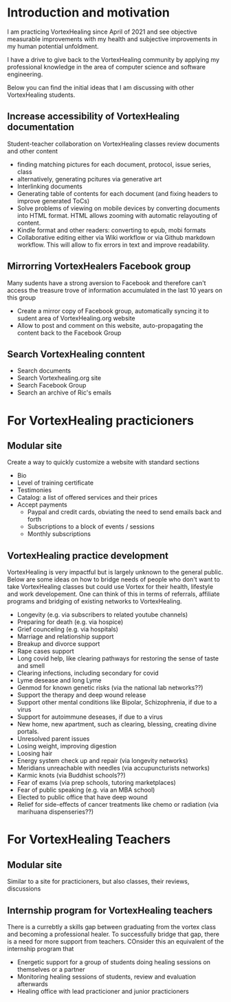 # Introduction and motivation
I am practicing VortexHealing since April of 2021 and see objective measurable improvements with my health and subjective improvements in my human potential unfoldment. 

I have a drive to give back to the VortexHealing community by applying my professional knowledge in the area of computer science and software engineering. 

Below you can find the initial ideas that I am discussing with other VortexHealing students.

## Increase accessibility of VortexHealing documentation
Student-teacher collaboration on VortexHealing classes review documents and other content

- finding matching pictures for each document, protocol, issue series, class
- alternatively, generating pcitures via generative art
- Interlinking documents 
- Generating table of contents for each document (and fixing headers to improve generated ToCs)
- Solve problems of viewing on mobile devices by converting documents into HTML format. HTML allows zooming with automatic relayouting of content.
- Kindle format and other readers: converting to epub, mobi formats 
- Collaborative editing either via Wiki workflow or via Github markdown workflow. This will allow to fix errors in text and improve readability.

## Mirrorring VortexHealers Facebook group
Many sudents have a strong aversion to Facebook and therefore can't access the treasure trove of information accumulated in the last 10 years on this group

- Create a mirror copy of Facebook group, automatically syncing it to sudent area of VortexHealing.org website
- Allow to post and comment on this website, auto-propagating the content back to the Facebook Group

## Search VortexHealing conntent
- Search documents 
- Search Vortexhealing.org site
- Search Facebook Group 
- Search an archive of Ric's emails 

# For VortexHealing practicioners

## Modular site 
Create a way to quickly customize a website with standard sections
- Bio 
- Level of training certificate 
- Testimonies
- Catalog: a list of offered services and their prices
- Accept payments 
    - Paypal and credit cards, obviating the need to send emails back and forth
    - Subscriptions to a block of events / sessions
    - Monthly subscriptions

## VortexHealing practice development
VortexHealing is very impactful but is largely unknown to the general public. Below are some ideas on how to bridge needs of people who don't want to take VortexHealing classes but could use Vortex for their health, lifestyle and work developement. One can think of this in terms of referrals, affiliate programs and bridging of existing networks to VortexHealing. 

- Longevity (e.g. via subscribers to related youtube channels)
- Preparing for death (e.g. via hospice)
- Grief counceling (e.g. via hospitals)
- Marriage and relationship support
- Breakup and divorce support 
- Rape cases support
- Long covid help, like clearing pathways for restoring the sense of taste and smell
- Clearing infections, including secondary for covid 
- Lyme desease and long Lyme
- Genmod for known genetic risks (via the national lab networks??)
- Support the therapy and deep wound release  
- Support other mental conditions like Bipolar, Schizophrenia, if due to a virus
- Support for autoimmune deseases, if due to a virus
- New home, new apartment, such as clearing, blessing, creating divine portals.
- Unresolved parent issues
- Losing weight, improving digestion 
- Loosing hair 
- Energy system check up and repair (via longevity networks)
- Meridians unreachable with needles (via accupuncturists networks)
- Karmic knots (via Buddhist schools??)
- Fear of exams (via prep schools, tutoring marketplaces)
- Fear of public speaking (e.g. via an MBA school)
- Elected to public office that have deep wound
- Relief for side-effects of cancer treatments like chemo or radiation (via marihuana dispenseries??)

# For VortexHealing Teachers 
## Modular site
Similar to a site for practicioners, but also classes, their reviews, discussions

## Internship program for VortexHealing teachers
There is a currebtly a skills gap between graduating from the vortex class and becoming a professional healer. To successfully bridge that gap, there is a need for more support from teachers. COnsider this an equivalent of the internship program that 

- Energetic support for a group of students doing healing sessions on themselves or a partner
- Monitoring healing sessions of students, review and evaluation afterwards
- Healing office with lead practicioner and junior practicioners


